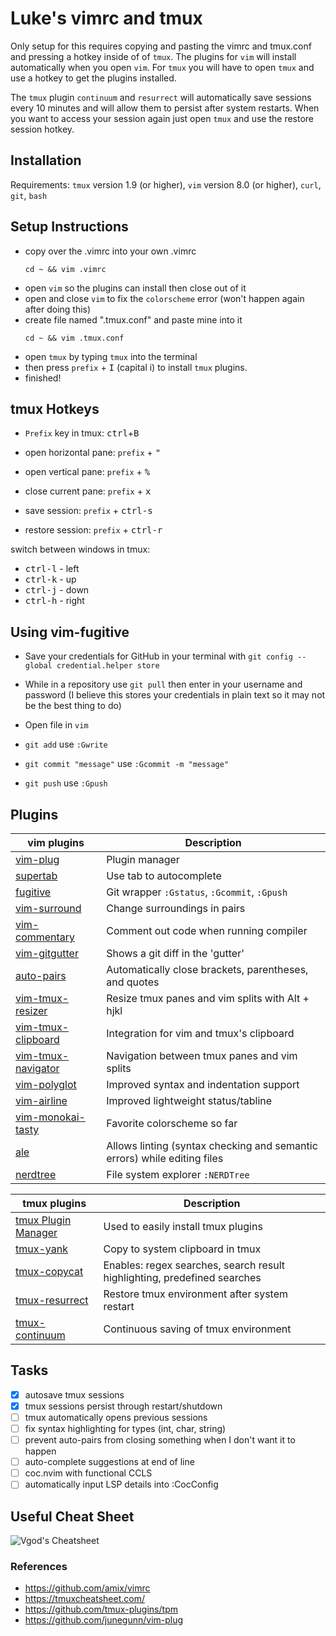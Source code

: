 # Luke's vimrc and tmux

Only setup for this requires copying and pasting the vimrc and tmux.conf and pressing a hotkey inside of of `tmux`. The plugins for `vim` will install automatically when you open `vim`. For `tmux` you will have to open `tmux` and use a hotkey to get the plugins installed. 

The `tmux` plugin `continuum` and `resurrect` will automatically save sessions every 10 minutes and will allow them to persist after system restarts. When you want to access your session again just open `tmux` and use the restore session hotkey.

## Installation
Requirements: `tmux` version 1.9 (or higher), `vim` version 8.0 (or higher), `curl`, `git`, `bash`

## Setup Instructions
- copy over the .vimrc into your own .vimrc
  ```
  cd ~ && vim .vimrc
  ```
- open `vim` so the plugins can install then close out of it
- open and close `vim` to fix the `colorscheme` error (won't happen again after doing this)
- create file named ".tmux.conf" and paste mine into it
  ```
  cd ~ && vim .tmux.conf
  ```
- open `tmux` by typing `tmux` into the terminal
- then press `prefix` + <kbd>I</kbd> (capital i) to install `tmux` plugins.
- finished!

## tmux Hotkeys

- `Prefix` key in tmux: <kbd>ctrl</kbd>+<kbd>B</kbd>
- open horizontal pane: `prefix` + <kbd>"</kbd>
- open vertical pane: `prefix` + <kbd>%</kbd>
- close current pane: `prefix` + <kbd>x</kbd>

- save session: `prefix` + <kbd>ctrl-s</kbd>
- restore session: `prefix` + <kbd>ctrl-r</kbd>

switch between windows in tmux:
- <kbd>ctrl-l</kbd> - left
- <kbd>ctrl-k</kbd> - up
- <kbd>ctrl-j</kbd> - down
- <kbd>ctrl-h</kbd> - right

## Using vim-fugitive

- Save your credentials for GitHub in your terminal with `git config --global credential.helper store`
- While in a repository use `git pull` then enter in your username and password (I believe this stores your credentials in plain text so it may not be the best thing to do)

- Open file in `vim`
- `git add` use `:Gwrite`
- `git commit "message"` use `:Gcommit -m "message"`
- `git push` use `:Gpush`


## Plugins


| vim plugins                         | Description                                                        |
| ----------------------------------- | ------------------------------------------------------------------ |
| [vim-plug](https://github.com/junegunn/vim-plug)      | Plugin manager     |
| [supertab](https://github.com/ervandew/supertab) | Use tab to autocomplete    |
| [fugitive](https://github.com/tpope/vim-fugitive) | Git wrapper `:Gstatus`, `:Gcommit`, `:Gpush` |
| [vim-surround](https://github.com/tpope/vim-surround) | Change surroundings in pairs        |
| [vim-commentary](https://github.com/tpope/vim-commentary) | Comment out code when running compiler |
| [vim-gitgutter](https://github.com/airblade/vim-gitgutter) | Shows a git diff in the 'gutter'  |
| [auto-pairs](https://github.com/jiangmiao/auto-pairs) | Automatically close brackets, parentheses, and quotes  |
| [vim-tmux-resizer](https://github.com/melonmanchan/vim-tmux-resizer) | Resize tmux panes and vim splits with Alt + hjkl  |
| [vim-tmux-clipboard](https://github.com/roxma/vim-tmux-clipboard) | Integration for vim and tmux's clipboard     |
| [vim-tmux-navigator](https://github.com/christoomey/vim-tmux-navigator) | Navigation between tmux panes and vim splits        |
| [vim-polyglot](https://github.com/sheerun/vim-polyglot) | Improved syntax and indentation support   |
| [vim-airline](https://github.com/bling/vim-airline) | Improved lightweight status/tabline      |
| [vim-monokai-tasty](https://github.com/patstockwell/vim-monokai-tasty) | Favorite colorscheme so far |
| [ale](https://github.com/dense-analysis/ale) | Allows linting (syntax checking and semantic errors) while editing files  |
| [nerdtree](https://github.com/scrooloose/nerdtree) | File system explorer `:NERDTree`       |


| tmux plugins                         | Description                                                        |
|--------------------------------------|--------------------------------------------------------------------|
| [tmux Plugin Manager](https://github.com/tmux-plugins/tpm) | Used to easily install tmux plugins |
| [tmux-yank](https://github.com/tmux-plugins/tmux-yank) | Copy to system clipboard in tmux |
| [tmux-copycat](https://github.com/tmux-plugins/tmux-copycat) | Enables: regex searches, search result highlighting, predefined searches |
| [tmux-resurrect](https://github.com/tmux-plugins/tmux-resurrect) | Restore tmux environment after system restart |
| [tmux-continuum](https://github.com/tmux-plugins/tmux-continuum) | Continuous saving of tmux environment |

## Tasks
- [x] autosave tmux sessions
- [x] tmux sessions persist through restart/shutdown
- [ ] tmux automatically opens previous sessions
- [ ] fix syntax highlighting for types (int, char, string)
- [ ] prevent auto-pairs from closing something when I don't want it to happen
- [ ] auto-complete suggestions at end of line
- [ ] coc.nvim with functional CCLS
- [ ] automatically input LSP details into :CocConfig

## Useful Cheat Sheet
![Vgod's Cheatsheet](https://camo.githubusercontent.com/acdb969ba588498a1886b26cbbdd47527030135d/687474703a2f2f70656f706c652e637361696c2e6d69742e6564752f76676f642f76696d2f76696d2d63686561742d73686565742d656e2e706e67)

### References
- https://github.com/amix/vimrc
- https://tmuxcheatsheet.com/
- https://github.com/tmux-plugins/tpm
- https://github.com/junegunn/vim-plug
